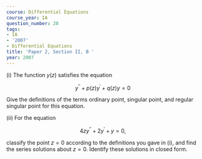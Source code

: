 ```yaml
---
course: Differential Equations
course_year: IA
question_number: 20
tags:
- IA
- '2007'
- Differential Equations
title: 'Paper 2, Section II, B '
year: 2007
---
```




(i) The function $y(z)$ satisfies the equation

$$y^{\prime \prime}+p(z) y^{\prime}+q(z) y=0$$

Give the definitions of the terms ordinary point, singular point, and regular singular point for this equation.

(ii) For the equation

$$4 z y^{\prime \prime}+2 y^{\prime}+y=0,$$

classify the point $z=0$ according to the definitions you gave in (i), and find the series solutions about $z=0$. Identify these solutions in closed form.